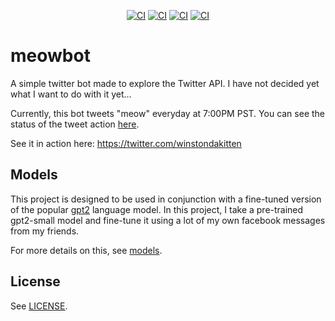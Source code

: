 <p align="center">
  <a href="https://github.com/hkennyv/meowbot/actions?query=workflow%3ABuild"><img alt="CI" src="https://img.shields.io/github/workflow/status/hkennyv/meowbot/Build"></a>
  <a href="https://github.com/hkennyv/meowbot/actions?query=workflow%3AFormat"><img alt="CI" src="https://img.shields.io/github/workflow/status/hkennyv/meowbot/Format?label=format"></a>
  <a href="https://github.com/hkennyv/meowbot/actions?query=workflow%3ATweet"><img alt="CI" src="https://img.shields.io/github/workflow/status/hkennyv/meowbot/Tweet?label=tweet"></a>
  <a href="https://github.com/hkennyv/meowbot/actions?query=workflow%3ABlack"><img alt="CI" src="https://img.shields.io/github/workflow/status/hkennyv/meowbot/Black?label=black"></a>
</p>

# meowbot

A simple twitter bot made to explore the Twitter API. I have not decided yet what I want to do with it yet...

Currently, this bot tweets "meow" everyday at 7:00PM PST. You can see the
status of the tweet action
[here](https://github.com/hkennyv/meowbot/actions?query=workflow%3ATweet).

See it in action here: <https://twitter.com/winstondakitten>

## Models

This project is designed to be used in conjunction with a fine-tuned version of
the popular [gpt2](https://github.com/openai/gpt-2) language model. In this
project, I take a pre-trained gpt2-small model and fine-tune it using a lot of
my own facebook messages from my friends.

For more details on this, see [models](models/README.md).

## License

See [LICENSE](LICENSE).
